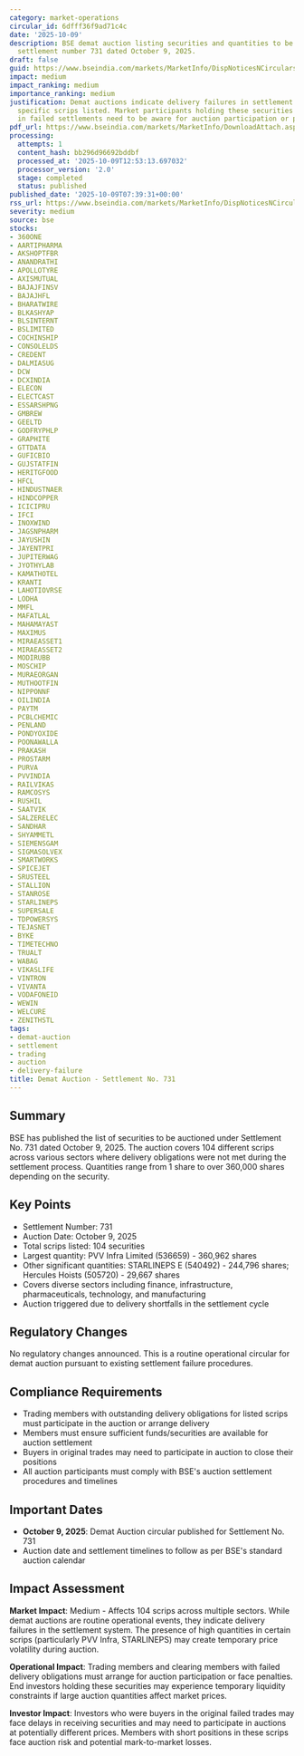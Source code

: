 ```yaml
---
category: market-operations
circular_id: 6dfff36f9ad71c4c
date: '2025-10-09'
description: BSE demat auction listing securities and quantities to be auctioned for
  settlement number 731 dated October 9, 2025.
draft: false
guid: https://www.bseindia.com/markets/MarketInfo/DispNoticesNCirculars.aspx?Noticeid={44D41335-F17E-4075-B731-D0F1A0E9FE28}&noticeno=20251009-6&dt=10/09/2025&icount=6&totcount=32&flag=0
impact: medium
impact_ranking: medium
importance_ranking: medium
justification: Demat auctions indicate delivery failures in settlement and affect
  specific scrips listed. Market participants holding these securities or involved
  in failed settlements need to be aware for auction participation or position closure.
pdf_url: https://www.bseindia.com/markets/MarketInfo/DownloadAttach.aspx?id=20251009-6&attachedId=26855698-5164-499f-bea7-737f08d3a119
processing:
  attempts: 1
  content_hash: bb296d96692bddbf
  processed_at: '2025-10-09T12:53:13.697032'
  processor_version: '2.0'
  stage: completed
  status: published
published_date: '2025-10-09T07:39:31+00:00'
rss_url: https://www.bseindia.com/markets/MarketInfo/DispNoticesNCirculars.aspx?Noticeid={44D41335-F17E-4075-B731-D0F1A0E9FE28}&noticeno=20251009-6&dt=10/09/2025&icount=6&totcount=32&flag=0
severity: medium
source: bse
stocks:
- 360ONE
- AARTIPHARMA
- AKSHOPTFBR
- ANANDRATHI
- APOLLOTYRE
- AXISMUTUAL
- BAJAJFINSV
- BAJAJHFL
- BHARATWIRE
- BLKASHYAP
- BLSINTERNT
- BSLIMITED
- COCHINSHIP
- CONSOLELDS
- CREDENT
- DALMIASUG
- DCW
- DCXINDIA
- ELECON
- ELECTCAST
- ESSARSHPNG
- GMBREW
- GEELTD
- GODFRYPHLP
- GRAPHITE
- GTTDATA
- GUFICBIO
- GUJSTATFIN
- HERITGFOOD
- HFCL
- HINDUSTNAER
- HINDCOPPER
- ICICIPRU
- IFCI
- INOXWIND
- JAGSNPHARM
- JAYUSHIN
- JAYENTPRI
- JUPITERWAG
- JYOTHYLAB
- KAMATHOTEL
- KRANTI
- LAHOTIOVRSE
- LODHA
- MMFL
- MAFATLAL
- MAHAMAYAST
- MAXIMUS
- MIRAEASSET1
- MIRAEASSET2
- MODIRUBB
- MOSCHIP
- MURAEORGAN
- MUTHOOTFIN
- NIPPONNF
- OILINDIA
- PAYTM
- PCBLCHEMIC
- PENLAND
- PONDYOXIDE
- POONAWALLA
- PRAKASH
- PROSTARM
- PURVA
- PVVINDIA
- RAILVIKAS
- RAMCOSYS
- RUSHIL
- SAATVIK
- SALZERELEC
- SANDHAR
- SHYAMMETL
- SIEMENSGAM
- SIGMASOLVEX
- SMARTWORKS
- SPICEJET
- SRUSTEEL
- STALLION
- STANROSE
- STARLINEPS
- SUPERSALE
- TDPOWERSYS
- TEJASNET
- BYKE
- TIMETECHNO
- TRUALT
- WABAG
- VIKASLIFE
- VINTRON
- VIVANTA
- VODAFONEID
- WEWIN
- WELCURE
- ZENITHSTL
tags:
- demat-auction
- settlement
- trading
- auction
- delivery-failure
title: Demat Auction - Settlement No. 731
---
```


## Summary

BSE has published the list of securities to be auctioned under Settlement No. 731 dated October 9, 2025. The auction covers 104 different scrips across various sectors where delivery obligations were not met during the settlement process. Quantities range from 1 share to over 360,000 shares depending on the security.

## Key Points

- Settlement Number: 731
- Auction Date: October 9, 2025
- Total scrips listed: 104 securities
- Largest quantity: PVV Infra Limited (536659) - 360,962 shares
- Other significant quantities: STARLINEPS E (540492) - 244,796 shares; Hercules Hoists (505720) - 29,667 shares
- Covers diverse sectors including finance, infrastructure, pharmaceuticals, technology, and manufacturing
- Auction triggered due to delivery shortfalls in the settlement cycle

## Regulatory Changes

No regulatory changes announced. This is a routine operational circular for demat auction pursuant to existing settlement failure procedures.

## Compliance Requirements

- Trading members with outstanding delivery obligations for listed scrips must participate in the auction or arrange delivery
- Members must ensure sufficient funds/securities are available for auction settlement
- Buyers in original trades may need to participate in auction to close their positions
- All auction participants must comply with BSE's auction settlement procedures and timelines

## Important Dates

- **October 9, 2025**: Demat Auction circular published for Settlement No. 731
- Auction date and settlement timelines to follow as per BSE's standard auction calendar

## Impact Assessment

**Market Impact**: Medium - Affects 104 scrips across multiple sectors. While demat auctions are routine operational events, they indicate delivery failures in the settlement system. The presence of high quantities in certain scrips (particularly PVV Infra, STARLINEPS) may create temporary price volatility during auction.

**Operational Impact**: Trading members and clearing members with failed delivery obligations must arrange for auction participation or face penalties. End investors holding these securities may experience temporary liquidity constraints if large auction quantities affect market prices.

**Investor Impact**: Investors who were buyers in the original failed trades may face delays in receiving securities and may need to participate in auctions at potentially different prices. Members with short positions in these scrips face auction risk and potential mark-to-market losses.